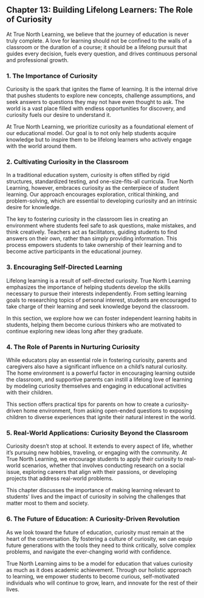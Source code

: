 ## Chapter 13: Building Lifelong Learners: The Role of Curiosity

At True North Learning, we believe that the journey of education is never truly complete. A love for learning should not be confined to the walls of a classroom or the duration of a course; it should be a lifelong pursuit that guides every decision, fuels every question, and drives continuous personal and professional growth.

### 1. The Importance of Curiosity

Curiosity is the spark that ignites the flame of learning. It is the internal drive that pushes students to explore new concepts, challenge assumptions, and seek answers to questions they may not have even thought to ask. The world is a vast place filled with endless opportunities for discovery, and curiosity fuels our desire to understand it.

At True North Learning, we prioritize curiosity as a foundational element of our educational model. Our goal is to not only help students acquire knowledge but to inspire them to be lifelong learners who actively engage with the world around them.

### 2. Cultivating Curiosity in the Classroom

In a traditional education system, curiosity is often stifled by rigid structures, standardized testing, and one-size-fits-all curricula. True North Learning, however, embraces curiosity as the centerpiece of student learning. Our approach encourages exploration, critical thinking, and problem-solving, which are essential to developing curiosity and an intrinsic desire for knowledge.

The key to fostering curiosity in the classroom lies in creating an environment where students feel safe to ask questions, make mistakes, and think creatively. Teachers act as facilitators, guiding students to find answers on their own, rather than simply providing information. This process empowers students to take ownership of their learning and to become active participants in the educational journey.

### 3. Encouraging Self-Directed Learning

Lifelong learning is a result of self-directed curiosity. True North Learning emphasizes the importance of helping students develop the skills necessary to pursue their interests independently. From setting learning goals to researching topics of personal interest, students are encouraged to take charge of their learning and seek knowledge beyond the classroom.

In this section, we explore how we can foster independent learning habits in students, helping them become curious thinkers who are motivated to continue exploring new ideas long after they graduate.

### 4. The Role of Parents in Nurturing Curiosity

While educators play an essential role in fostering curiosity, parents and caregivers also have a significant influence on a child’s natural curiosity. The home environment is a powerful factor in encouraging learning outside the classroom, and supportive parents can instill a lifelong love of learning by modeling curiosity themselves and engaging in educational activities with their children.

This section offers practical tips for parents on how to create a curiosity-driven home environment, from asking open-ended questions to exposing children to diverse experiences that ignite their natural interest in the world.

### 5. Real-World Applications: Curiosity Beyond the Classroom

Curiosity doesn’t stop at school. It extends to every aspect of life, whether it’s pursuing new hobbies, traveling, or engaging with the community. At True North Learning, we encourage students to apply their curiosity to real-world scenarios, whether that involves conducting research on a social issue, exploring careers that align with their passions, or developing projects that address real-world problems.

This chapter discusses the importance of making learning relevant to students' lives and the impact of curiosity in solving the challenges that matter most to them and society.

### 6. The Future of Education: A Curiosity-Driven Revolution

As we look toward the future of education, curiosity must remain at the heart of the conversation. By fostering a culture of curiosity, we can equip future generations with the tools they need to think critically, solve complex problems, and navigate the ever-changing world with confidence.

True North Learning aims to be a model for education that values curiosity as much as it does academic achievement. Through our holistic approach to learning, we empower students to become curious, self-motivated individuals who will continue to grow, learn, and innovate for the rest of their lives.

